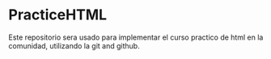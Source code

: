 # PracticeHTML
Este repositorio sera usado para implementar el curso practico de html en la comunidad, utilizando la git and github.
